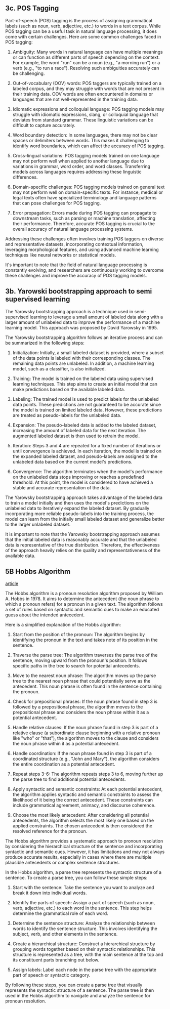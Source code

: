 
## 3c. POS Tagging

Part-of-speech (POS) tagging is the process of assigning grammatical labels (such as noun, verb, adjective, etc.) to words in a text corpus. While POS tagging can be a useful task in natural language processing, it does come with certain challenges. Here are some common challenges faced in POS tagging:

1. Ambiguity: Many words in natural language can have multiple meanings or can function as different parts of speech depending on the context. For example, the word "run" can be a noun (e.g., "a morning run") or a verb (e.g., "to run a race"). Resolving such ambiguities accurately can be challenging.

2. Out-of-vocabulary (OOV) words: POS taggers are typically trained on a labeled corpus, and they may struggle with words that are not present in their training data. OOV words are often encountered in domains or languages that are not well-represented in the training data.

3. Idiomatic expressions and colloquial language: POS tagging models may struggle with idiomatic expressions, slang, or colloquial language that deviates from standard grammar. These linguistic variations can be difficult to capture accurately.

4. Word boundary detection: In some languages, there may not be clear spaces or delimiters between words. This makes it challenging to identify word boundaries, which can affect the accuracy of POS tagging.

5. Cross-lingual variations: POS tagging models trained on one language may not perform well when applied to another language due to variations in grammar, word order, and word classes. Transferring models across languages requires addressing these linguistic differences.

6. Domain-specific challenges: POS tagging models trained on general text may not perform well on domain-specific texts. For instance, medical or legal texts often have specialized terminology and language patterns that can pose challenges for POS tagging.

7. Error propagation: Errors made during POS tagging can propagate to downstream tasks, such as parsing or machine translation, affecting their performance. Therefore, accurate POS tagging is crucial to the overall accuracy of natural language processing systems.

Addressing these challenges often involves training POS taggers on diverse and representative datasets, incorporating contextual information, leveraging morphological features, and using advanced machine learning techniques like neural networks or statistical models.

It's important to note that the field of natural language processing is constantly evolving, and researchers are continuously working to overcome these challenges and improve the accuracy of POS tagging models.


## 3b. Yarowski bootstrapping approach to semi supervised learning

The Yarowsky bootstrapping approach is a technique used in semi-supervised learning to leverage a small amount of labeled data along with a larger amount of unlabeled data to improve the performance of a machine learning model. This approach was proposed by David Yarowsky in 1995.

The Yarowsky bootstrapping algorithm follows an iterative process and can be summarized in the following steps:

1. Initialization: Initially, a small labeled dataset is provided, where a subset of the data points is labeled with their corresponding classes. The remaining data points are unlabeled. In addition, a machine learning model, such as a classifier, is also initialized.

2. Training: The model is trained on the labeled data using supervised learning techniques. This step aims to create an initial model that can make predictions based on the available labeled data.

3. Labeling: The trained model is used to predict labels for the unlabeled data points. These predictions are not guaranteed to be accurate since the model is trained on limited labeled data. However, these predictions are treated as pseudo-labels for the unlabeled data.

4. Expansion: The pseudo-labeled data is added to the labeled dataset, increasing the amount of labeled data for the next iteration. The augmented labeled dataset is then used to retrain the model.

5. Iteration: Steps 3 and 4 are repeated for a fixed number of iterations or until convergence is achieved. In each iteration, the model is trained on the expanded labeled dataset, and pseudo-labels are assigned to the unlabeled data based on the current model's predictions.

6. Convergence: The algorithm terminates when the model's performance on the unlabeled data stops improving or reaches a predefined threshold. At this point, the model is considered to have achieved a stable and accurate representation of the data.

The Yarowsky bootstrapping approach takes advantage of the labeled data to train a model initially and then uses the model's predictions on the unlabeled data to iteratively expand the labeled dataset. By gradually incorporating more reliable pseudo-labels into the training process, the model can learn from the initially small labeled dataset and generalize better to the larger unlabeled dataset.

It is important to note that the Yarowsky bootstrapping approach assumes that the initial labeled data is reasonably accurate and that the unlabeled data is representative of the true distribution. Therefore, the effectiveness of the approach heavily relies on the quality and representativeness of the available data.


## 5B Hobbs Algorithm

[article](https://medium.com/analytics-vidhya/hobbs-algorithm-pronoun-resolution-7620aa1af538)

The Hobbs algorithm is a pronoun resolution algorithm proposed by William A. Hobbs in 1978. It aims to determine the antecedent (the noun phrase to which a pronoun refers) for a pronoun in a given text. The algorithm follows a set of rules based on syntactic and semantic cues to make an educated guess about the intended antecedent.

Here is a simplified explanation of the Hobbs algorithm:

1. Start from the position of the pronoun: The algorithm begins by identifying the pronoun in the text and takes note of its position in the sentence.

2. Traverse the parse tree: The algorithm traverses the parse tree of the sentence, moving upward from the pronoun's position. It follows specific paths in the tree to search for potential antecedents.

3. Move to the nearest noun phrase: The algorithm moves up the parse tree to the nearest noun phrase that could potentially serve as the antecedent. This noun phrase is often found in the sentence containing the pronoun.

4. Check for prepositional phrases: If the noun phrase found in step 3 is followed by a prepositional phrase, the algorithm moves to the prepositional phrase and considers the noun phrase within it as a potential antecedent.

5. Handle relative clauses: If the noun phrase found in step 3 is part of a relative clause (a subordinate clause beginning with a relative pronoun like "who" or "that"), the algorithm moves to the clause and considers the noun phrase within it as a potential antecedent.

6. Handle coordination: If the noun phrase found in step 3 is part of a coordinated structure (e.g., "John and Mary"), the algorithm considers the entire coordination as a potential antecedent.

7. Repeat steps 3-6: The algorithm repeats steps 3 to 6, moving further up the parse tree to find additional potential antecedents.

8. Apply syntactic and semantic constraints: At each potential antecedent, the algorithm applies syntactic and semantic constraints to assess the likelihood of it being the correct antecedent. These constraints can include grammatical agreement, animacy, and discourse coherence.

9. Choose the most likely antecedent: After considering all potential antecedents, the algorithm selects the most likely one based on the applied constraints. The chosen antecedent is then considered the resolved reference for the pronoun.

The Hobbs algorithm provides a systematic approach to pronoun resolution by considering the hierarchical structure of the sentence and incorporating syntactic and semantic cues. However, it has limitations and may not always produce accurate results, especially in cases where there are multiple plausible antecedents or complex sentence structures.

In the Hobbs algorithm, a parse tree represents the syntactic structure of a sentence. To create a parse tree, you can follow these simple steps:

1. Start with the sentence: Take the sentence you want to analyze and break it down into individual words.

2. Identify the parts of speech: Assign a part of speech (such as noun, verb, adjective, etc.) to each word in the sentence. This step helps determine the grammatical role of each word.

3. Determine the sentence structure: Analyze the relationship between words to identify the sentence structure. This involves identifying the subject, verb, and other elements in the sentence.

4. Create a hierarchical structure: Construct a hierarchical structure by grouping words together based on their syntactic relationships. This structure is represented as a tree, with the main sentence at the top and its constituent parts branching out below.

5. Assign labels: Label each node in the parse tree with the appropriate part of speech or syntactic category.

By following these steps, you can create a parse tree that visually represents the syntactic structure of a sentence. The parse tree is then used in the Hobbs algorithm to navigate and analyze the sentence for pronoun resolution.

